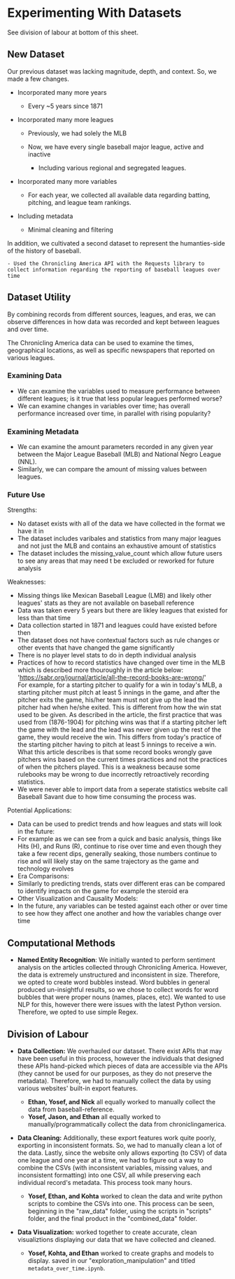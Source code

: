 # Experimenting With Datasets

See division of labour at bottom of this sheet.

## New Dataset

Our previous dataset was lacking magnitude, depth, and context. So, we made a few changes.

- Incorporated many more years

    - Every ~5 years since 1871

- Incorporated many more leagues

    - Previously, we had solely the MLB
    - Now, we have every single baseball major league, active and inactive
    
        - Including various regional and segregated leagues.

- Incorporated many more variables

    - For each year, we collected all available data regarding batting, pitching, and league team rankings.

- Including metadata

    - Minimal cleaning and filtering

In addition, we cultivated a second dataset to represent the humanties-side of the history of baseball. 

    - Used the Chronicling America API with the Requests library to collect information regarding the reporting of baseball leagues over time


## Dataset Utility

By combining records from different sources, leagues, and eras, we can observe differences in how data was recorded and kept between leagues and over time.

The Chronicling America data can be used to examine the times, geographical locations, as well as specific newspapers that reported on various leagues.

### Examining Data
- We can examine the variables used to measure performance between different leagues; is it true that less popular leagues performed worse?
- We can examine changes in variables over time; has overall performance increased over time, in parallel with rising popularity?

### Examining Metadata
- We can examine the amount parameters recorded in any given year between the Major League Baseball (MLB) and National Negro League (NNL). 
- Similarly, we can compare the amount of missing values between leagues. 

### Future Use
Strengths:
- No dataset exists with all of the data we have collected in the format we have it in
- The dataset includes varibales and statistics from many major leagues and not just the MLB and contains an exhaustive amount of statistics
- The dataset includes the missing_value_count which allow future users to see any areas that may need t be excluded or reworked for future analysis

Weaknesses:
- Missing things like Mexican Baseball League (LMB) and likely other leagues' stats as they are not available on baseball reference
- Data was taken every 5 years but there are likley leagues that existed for less than that time
- Data collection started in 1871 and leagues could have existed before then
- The dataset does not have contextual factors such as rule changes or other events that have changed the game significantly
- There is no player level stats to do in depth individual analysis
- Practices of how to record statistics have changed over time in the MLB which is described more thouroughly in the article below:
 '<https://sabr.org/journal/article/all-the-record-books-are-wrong/>'  
For example, for a starting pitcher to qualify for a win in today's MLB, a starting pitcher must pitch at least 5 innings in the game, and after the pitcher exits the game, his/her team must not give up the lead the pitcher had when he/she exited. This is different from how the win stat used to be given. As described in the article, the first practice that was used from (1876-1904) for pitching wins was that if a starting pitcher left the game with the lead and the lead was never given up the rest of the game, they would receive the win. This differs from today's practice of the starting pitcher having to pitch at least 5 innings to receive a win. What this article describes is that some record books wrongly gave pitchers wins based on the current times practices and not the practices of when the pitchers played. This is a weakness because some rulebooks may be wrong to due incorrectly retroactively recording statistics.
- We were never able to import data from a seperate statistics website call Baseball Savant due to how time consuming the process was.

Potential Applications:
- Data can be used to predict trends and how leagues and stats will look in the future:
- For example as we can see from a quick and basic analysis, things like Hits (H), and Runs (R), continue to rise over time and even though they take a few recent dips, generally seaking, those numbers continue to rise and will likely stay on the same trajectory as the game and technology evolves
- Era Comparisons:
- Similarly to predicting trends, stats over different eras can be compared to identify impacts on the game for example the steroid era
- Other Visualization and Causality Models:
- In the future, any variables can be tested against each other or over time to see how they affect one another and how the variables change over time
## Computational Methods    
- **Named Entity Recognition**: We initially wanted to perform sentiment analysis on the articles collected through Chronicling America. However, the data is extremely unstructured and inconsistent in size. Therefore, we opted to create word bubbles instead. Word bubbles in general produced un-insightful results, so we chose to collect words for word bubbles that were proper nouns (names, places, etc). We wanted to use NLP for this, however there were issues with the latest Python version. Therefore, we opted to use simple Regex.


## Division of Labour

- **Data Collection:** We overhauled our dataset. There exist APIs that may have been useful in this process, however the individuals that designed these APIs hand-picked which pieces of data are accessible via the APIs (they cannot be used for our purposes, as they do not preserve the metadata). Therefore, we had to manually collect the data by using various websites' built-in export features. 

    - **Ethan, Yosef, and Nick** all equally worked to manually collect the data from baseball-reference.
    - **Yosef, Jason, and Ethan** all equally worked to manually/programmatically collect the data from chroniclingamerica.

- **Data Cleaning:** Additionally, these export features work quite poorly, exporting in inconsistent formats. So, we had to manually clean a lot of the data. Lastly, since the website only allows exporting (to CSV) of data one league and one year at a time, we had to figure out a way to combine the CSVs (with inconsistent variables, missing values, and inconsistent formatting) into one CSV, all while preserving each individual record's metadata. This process took many hours.

    - **Yosef, Ethan, and Kohta** worked to clean the data and write python scripts to combine the CSVs into one. This process can be seen, beginning in the "raw_data" folder, using the scripts in "scripts" folder, and the final product in the "combined_data" folder. 

- **Data Visualization:** worked together to create accurate, clean visualiztions displaying our data that we have collected and cleaned.

    - **Yosef, Kohta, and Ethan** worked to create graphs and models to display. saved in our "exploration_manipulation" and titled `metadata_over_time.ipynb`.
